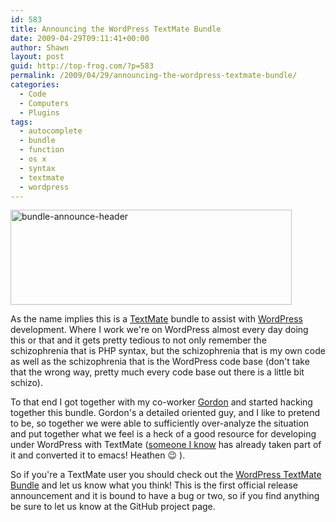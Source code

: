 ```yaml
---
id: 583
title: Announcing the WordPress TextMate Bundle
date: 2009-04-29T09:11:41+00:00
author: Shawn
layout: post
guid: http://top-frog.com/?p=583
permalink: /2009/04/29/announcing-the-wordpress-textmate-bundle/
categories:
  - Code
  - Computers
  - Plugins
tags:
  - autocomplete
  - bundle
  - function
  - os x
  - syntax
  - textmate
  - wordpress
---
```

[<img src="https://i0.wp.com/top-frog.com/wp/wp-content/uploads/2009/04/bundle-announce-header.png?resize=450%2C152" alt="bundle-announce-header" title="bundle-announce-header" width="450" height="152" class="alignnone size-full wp-image-587" srcset="https://i2.wp.com/top-frog.com/wp-content/uploads/2009/04/bundle-announce-header.png?w=450&ssl=1 450w, https://i2.wp.com/top-frog.com/wp-content/uploads/2009/04/bundle-announce-header.png?resize=75%2C25&ssl=1 75w" sizes="(max-width: 450px) 100vw, 450px" data-recalc-dims="1" />](/projects/wordpress-textmate-bundle/)

As the name implies this is a [TextMate](http://macromates.com) bundle to assist with [WordPress](http://wordpress.org) development. Where I work we're on WordPress almost every day doing this or that and it gets pretty tedious to not only remember the schizophrenia that is PHP syntax, but the schizophrenia that is my own code as well as the schizophrenia that is the WordPress code base (don't take that the wrong way, pretty much every code base out there is a little bit schizo). 

To that end I got together with my co-worker [Gordon](http://gordonbrander) and started hacking together this bundle. Gordon's a detailed oriented guy, and I like to pretend to be, so together we were able to sufficiently over-analyze the situation and put together what we feel is a heck of a good resource for developing under WordPress with TextMate ([someone I know](http://gregorygrubbs.com/) has already taken part of it and converted it to emacs! Heathen 😉 ).

So if you're a TextMate user you should check out the [WordPress TextMate Bundle](/projects/wordpress-textmate-bundle/ "WordPress TextMate Development Bundle") and let us know what you think! This is the first official release announcement and it is bound to have a bug or two, so if you find anything be sure to let us know at the GitHub project page.
